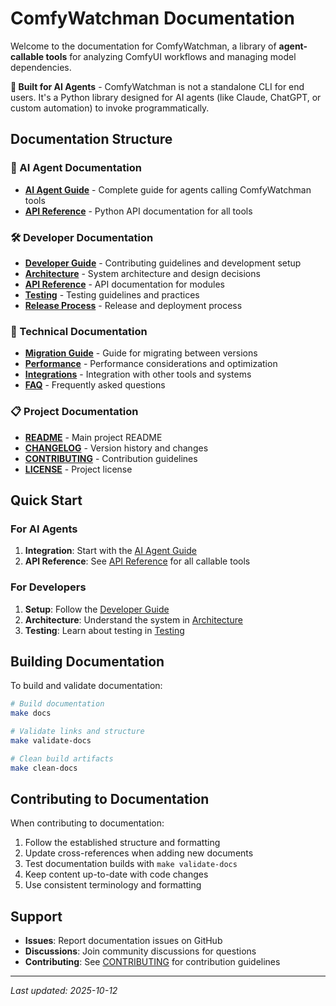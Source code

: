 # ComfyWatchman Documentation

Welcome to the documentation for ComfyWatchman, a library of **agent-callable tools** for analyzing ComfyUI workflows and managing model dependencies.

**🤖 Built for AI Agents** - ComfyWatchman is not a standalone CLI for end users. It's a Python library designed for AI agents (like Claude, ChatGPT, or custom automation) to invoke programmatically.

## Documentation Structure

### 🤖 AI Agent Documentation

- **[AI Agent Guide](../CLAUDE.md)** - Complete guide for agents calling ComfyWatchman tools
- **[API Reference](developer/api-reference.md)** - Python API documentation for all tools

### 🛠️ Developer Documentation

- **[Developer Guide](developer/developer-guide.md)** - Contributing guidelines and development setup
- **[Architecture](developer/architecture.md)** - System architecture and design decisions
- **[API Reference](developer/api-reference.md)** - API documentation for modules
- **[Testing](developer/testing.md)** - Testing guidelines and practices
- **[Release Process](developer/release-process.md)** - Release and deployment process

### 🔧 Technical Documentation

- **[Migration Guide](technical/migration-guide.md)** - Guide for migrating between versions
- **[Performance](technical/performance.md)** - Performance considerations and optimization
- **[Integrations](technical/integrations.md)** - Integration with other tools and systems
- **[FAQ](technical/faq.md)** - Frequently asked questions

### 📋 Project Documentation

- **[README](../README.md)** - Main project README
- **[CHANGELOG](../CHANGELOG.md)** - Version history and changes
- **[CONTRIBUTING](../CONTRIBUTING.md)** - Contribution guidelines
- **[LICENSE](../LICENSE)** - Project license

## Quick Start

### For AI Agents
1. **Integration**: Start with the [AI Agent Guide](../CLAUDE.md)
2. **API Reference**: See [API Reference](developer/api-reference.md) for all callable tools

### For Developers
1. **Setup**: Follow the [Developer Guide](developer/developer-guide.md)
2. **Architecture**: Understand the system in [Architecture](architecture/vision.md)
3. **Testing**: Learn about testing in [Testing](developer/testing.md)

## Building Documentation

To build and validate documentation:

```bash
# Build documentation
make docs

# Validate links and structure
make validate-docs

# Clean build artifacts
make clean-docs
```

## Contributing to Documentation

When contributing to documentation:

1. Follow the established structure and formatting
2. Update cross-references when adding new documents
3. Test documentation builds with `make validate-docs`
4. Keep content up-to-date with code changes
5. Use consistent terminology and formatting

## Support

- **Issues**: Report documentation issues on GitHub
- **Discussions**: Join community discussions for questions
- **Contributing**: See [CONTRIBUTING](../CONTRIBUTING.md) for contribution guidelines

---

*Last updated: 2025-10-12*